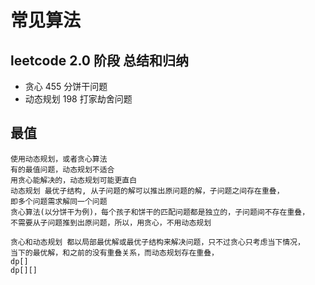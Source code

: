 # 常见算法 
## leetcode 2.0 阶段 总结和归纳
- 贪心
    455 分饼干问题
- 动态规划
    198 打家劫舍问题

## 最值
    使用动态规划，或者贪心算法
    有的最值问题，动态规划不适合
    用贪心能解决的，动态规划可能更直白
    动态规划 最优子结构, 从子问题的解可以推出原问题的解，子问题之间存在重叠，
    即多个问题需求解同一个问题
    贪心算法(以分饼干为例)，每个孩子和饼干的匹配问题都是独立的，子问题间不存在重叠，
    不需要从子问题推到出原问题，所以，用贪心，不用动态规划

    贪心和动态规划 都以局部最优解或最优子结构来解决问题，只不过贪心只考虑当下情况，
    当下的最优解，和之前的没有重叠关系，而动态规划存在重叠，
    dp[]
    dp[][] 